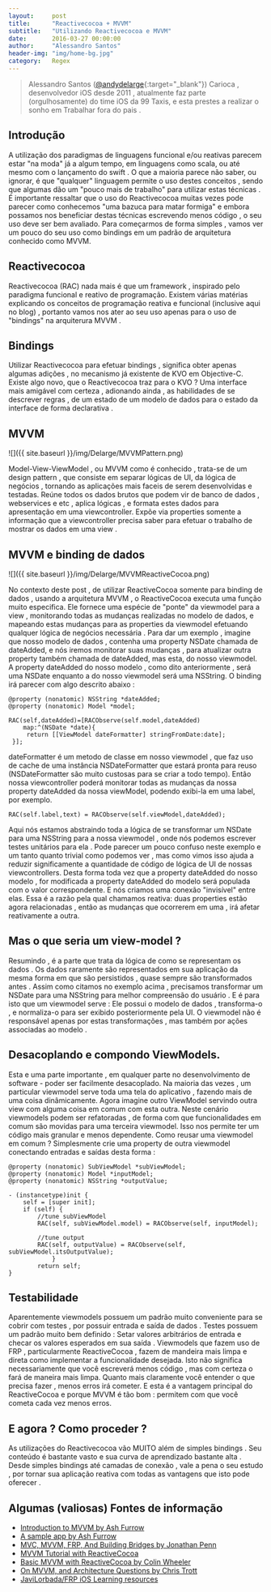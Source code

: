 ```yaml
---
layout:     post
title:      "Reactivecocoa + MVVM"
subtitle:   "Utilizando Reactivecocoa e MVVM"
date:       2016-03-27 00:00:00
author:     "Alessandro Santos"
header-img: "img/home-bg.jpg"
category:   Regex
---
```


> Alessandro Santos ([@andydelarge](https://twitter.com/andydelarge){:target="_blank"}) Carioca , desenvolvedor iOS desde 2011 , atualmente faz parte (orgulhosamente) do time iOS da 99 Taxis, e esta prestes a realizar o sonho em Trabalhar fora do pais .

## Introdução
A utilização dos paradigmas de linguagens funcional e/ou reativas parecem estar "na moda" já a algum tempo, em linguagens como scala, ou até mesmo com o  lançamento do swift . O que a maioria parece não saber, ou ignorar, é que "qualquer" linguagem permite o uso destes conceitos , sendo que algumas dão um "pouco mais de trabalho" para utilizar estas técnicas . É importante ressaltar que o uso do Reactivecocoa  muitas vezes pode parecer como conhecemos "uma bazuca para matar formiga" e embora possamos nos beneficiar destas técnicas escrevendo menos código , o seu uso deve ser bem avaliado.  Para começarmos de forma simples , vamos ver um pouco do seu uso como bindings em um padrão de arquitetura conhecido como MVVM.


## Reactivecocoa
Reactivecocoa (RAC) nada mais é que um framework , inspirado pelo paradigma funcional e reativo de programação. Existem várias matérias explicando os conceitos de programação reativa e funcional (inclusive aqui no blog) , portanto vamos nos ater ao seu uso apenas para o uso de "bindings" na arquiterura MVVM .

## Bindings
Utilizar Reactivecocoa para efetuar bindings , significa obter apenas algumas adições , no mecanismo já existente de KVO em Objective-C. Existe algo novo, que o Reactivecocoa traz para o KVO ? Uma interface mais amigável com certeza , adionando ainda , as habilidades de se descrever regras , de um estado de um modelo de dados  para o estado da interface de forma declarativa .

## MVVM
![]({{ site.baseurl }}/img/Delarge/MVVMPattern.png)

Model-View-ViewModel , ou MVVM como é conhecido , trata-se de um design pattern , que consiste em separar lógicas de UI, da lógica de negócios ,
tornando as aplicações mais faceis de serem desenvolvidas e testadas. Reúne todos os dados brutos que podem vir de banco de dados , webservices e etc , aplica lógicas , e formata estes dados para apresentação em uma viewcontroller. Expõe via properties somente a informação que a viewcontroller precisa saber para efetuar o trabalho de mostrar os dados em uma view .

## MVVM e binding de dados

![]({{ site.baseurl }}/img/Delarge/MVVMReactiveCocoa.png)

No contexto deste post , de utilizar ReactiveCocoa somente para binding de dados , usando a arquitetura MVVM , o ReactiveCocoa executa uma função muito especifica. Ele fornece uma espécie de "ponte" da viewmodel para a view ,  monitorando todas as mudanças realizadas no modelo de dados, e mapeando estas mudanças para as properties da viewmodel efetuando qualquer lógica de negócios necessária .
Para dar um exemplo , imagine que nosso modelo de dados , contenha uma property NSDate chamada de dateAdded, e nós iremos monitorar suas mudanças , para  atualizar outra property também chamada de dateAdded, mas esta, do nosso viewmodel. A property dateAdded do nosso modelo , como dito anteriormente , será uma NSDate enquanto a do nosso viewmodel será uma NSString. O binding irá parecer com algo descrito abaixo :

~~~objc
@property (nonatomic) NSString *dateAdded;
@property (nonatomic) Model *model;

RAC(self,dateAdded)=[RACObserve(self.model,dateAdded)
	map:^(NSDate *date){
	 return [[ViewModel dateFormatter] stringFromDate:date];
 }];
~~~

dateFormatter é um metodo de classe em nosso viewmodel , que faz uso de cache de uma instância NSDateFormatter que estará pronta para reuso (NSDateFormatter são muito custosas para se criar a todo tempo). Então nossa viewcontroller poderá monitorar todas as mudanças da nossa property dateAdded da nossa viewModel, podendo exibi-la em uma label,  por exemplo.


~~~objc
RAC(self.label,text) = RACObserve(self.viewModel,dateAdded);
~~~

Aqui nós estamos abstraindo toda a lógica de se transformar um NSDate para uma NSString para a nossa viewmodel , onde nós podemos escrever testes unitários para ela . Pode parecer um pouco confuso neste exemplo e um tanto quanto trivial como podemos ver , mas como vimos isso ajuda a reduzir significamente a quantidade de código de lógica de UI de nossas viewcontrollers.
Desta forma toda vez que a property dateAdded do nosso modelo , for modificada a property dateAdded do modelo será populada com o valor correspondente. E nós criamos uma conexão "invisível" entre elas. Essa é a razão pela qual chamamos reativa: duas properties estão agora relacionadas , então as mudanças que ocorrerem em uma , irá afetar reativamente a outra.    

## Mas o que seria um view-model ?

Resumindo , é a parte que trata da lógica de como se representam os dados . Os dados raramente são representados em sua aplicação da mesma forma em que são persistidos , quase sempre são transformados antes . Assim como citamos no exemplo acima , precisamos transformar um NSDate para uma NSString para melhor compreensão do usuário . E é para isto que um viewmodel serve : Ele possui o modelo de dados , transforma-o , e normaliza-o para ser exibido posteriormente pela UI. O viewmodel não é responsável apenas por estas transformações , mas também por ações associadas ao modelo .

## Desacoplando e compondo ViewModels.
Esta e uma parte importante , em qualquer parte no desenvolvimento de software - poder ser facilmente desacoplado. Na maioria das vezes , um particular viewmodel serve toda uma tela do aplicativo , fazendo mais de uma coisa dinâmicamente. Agora imagine outro ViewModel servindo outra view com alguma coisa em comum com esta outra. Neste cenário viewmodels podem ser refatoradas , de forma com que funcionalidades em comum são movidas para uma terceira viewmodel. Isso nos permite ter um código mais granular e menos dependente. Como reusar uma viewmodel em comum ? Simplesmente crie uma property de outra viewmodel conectando entradas e saídas desta forma :

~~~objc
@property (nonatomic) SubViewModel *subViewModel;
@property (nonatomic) Model *inputModel;
@property (nonatomic) NSString *outputValue;

- (instancetype)init {
    self = [super init];
    if (self) {
        //tune subViewModel
        RAC(self, subViewModel.model) = RACObserve(self, inputModel);

        //tune output
        RAC(self, outputValue) = RACObserve(self, subViewModel.itsOutputValue);
			}
		return self;
}
~~~

## Testabilidade

Aparentemente viewmodels possuem um padrão muito conveniente para se cobrir com testes , por possuir entrada e saída de dados . Testes possuem um padrão muito bem definido : Setar valores arbitrários de entrada e checar os valores esperados em sua saída .
Viewmodels que fazem uso de FRP , particularmente ReactiveCocoa , fazem de mandeira mais limpa e direta como implementar a funcionalidade desejada. Isto não significa necessariamente que você escreverá menos código , mas com certeza o fará de maneira mais limpa. Quanto mais claramente você entender o que precisa fazer , menos erros irá cometer. E esta é a vantagem principal do ReactiveCocoa e porque MVVM é tão bom : permitem com que você cometa cada vez menos erros.

## E agora ? Como proceder ?
As utilizações do Reactivecocoa vão MUITO além de simples bindings . Seu conteúdo é bastante vasto e sua curva de aprendizado bastante alta . Desde simples bindings até camadas de conexão , vale a pena o seu estudo , por tornar sua aplicação reativa com todas as vantagens que isto pode oferecer .   

## Algumas (valiosas) Fontes de informação
* [Introduction to MVVM by Ash Furrow ](https://www.objc.io/issues/13-architecture/mvvm/)
* [A sample app by Ash Furrow](https://github.com/AshFurrow/C-41)
* [MVC, MVVM, FRP, And Building Bridges by Jonathan Penn](http://cocoamanifest.net/articles/2013/10/mvc-mvvm-frp-and-building-bridges.html)
* [MVVM Tutorial with ReactiveCocoa](https://www.raywenderlich.com/74106/mvvm-tutorial-with-reactivecocoa-part-1)
* [Basic MVVM with ReactiveCocoa by Colin Wheeler](http://cocoasamurai.blogspot.com.br/2013/03/basic-mvvm-with-reactivecocoa.html)
* [On MVVM, and Architecture Questions by Chris Trott](http://twocentstudios.com/2014/06/08/on-mvvm-and-architecture-questions/)
* [JaviLorbada/FRP iOS Learning resources](https://gist.github.com/JaviLorbada/4a7bd6129275ebefd5a6)

